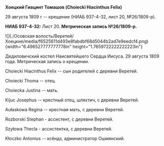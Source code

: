 **Хоецкий Гиацинт Томашов (Choiecki Hiacinthus Felix)**

29 августа 1809 г -- крещение (НИАБ 937-4-32, лист 20, №26/1809-р).

**НИАБ 937-4-32:** Лист 20. **Метрическая запись №26/1809-р.**

![](./Осовская волость/Веретей/Хоецкие/media/f6525611d493e8fabdbf68d5044b2ad7e9eedcf4.png){width="6.496527777777778in"
height="1.7659722222222223in"}

Дедиловичский костел Наисвятейшего Сердца Иисуса. 29 августа 1809 года.
Метрическая запись о крещении.

Choiecki Hiacinthus Felix -- сын родителей с деревни Веретей.

Choiecki Thoma -- отец.

Choiecka Justina -- мать.

Kijuc Josephus -- крестный отец, шляхтич, с деревни Веретей.

Aułaskowa Regina -- крестная мать, с деревни Веретей.

Rozborski Stephan - ассистент, с деревни Веретей.

Szyłowa Thecla - ассистентка, с деревни Веретей.

Kłoczko Antonius -- ксёндз, администратор Ошмянский.

